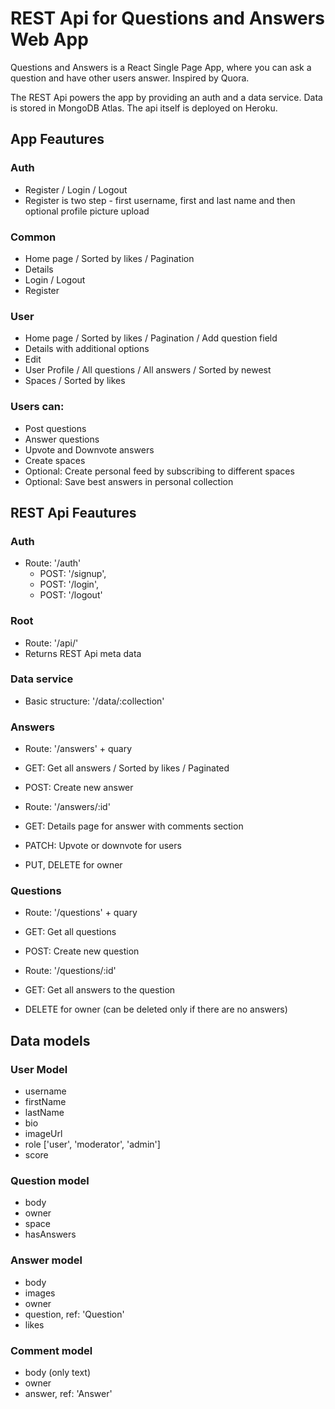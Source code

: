 # REST Api for Questions and Answers Web App
Questions and Answers is a React Single Page App, where you can ask a question and have other users answer. Inspired by Quora.

The REST Api powers the app by providing an auth and a data service. Data is stored in MongoDB Atlas. The api itself is deployed on Heroku.

## App Feautures
### Auth
- Register / Login / Logout
- Register is two step - first username, first and last name and then optional profile picture upload

### Common
- Home page / Sorted by likes / Pagination
- Details
- Login / Logout
- Register

### User 
- Home page / Sorted by likes / Pagination / Add question field
- Details with additional options
- Edit 
- User Profile / All questions / All answers / Sorted by newest
- Spaces / Sorted by likes

### Users can:
- Post questions
- Answer questions
- Upvote and Downvote answers
- Create spaces
- Optional: Create personal feed by subscribing to different spaces
- Optional: Save best answers in personal collection

## REST Api Feautures
### Auth
- Route: '/auth'
	- POST: '/signup', 
	- POST: '/login', 
	- POST: '/logout'

### Root
- Route: '/api/'
- Returns REST Api meta data

### Data service
- Basic structure: '/data/:collection'

### Answers
- Route: '/answers' + quary
- GET: Get all answers / Sorted by likes / Paginated
- POST: Create new answer 

- Route: '/answers/:id'
- GET: Details page for answer with comments section
- PATCH: Upvote or downvote for users
- PUT, DELETE for owner

### Questions
- Route: '/questions' + quary
- GET: Get all questions 
- POST: Create new question

- Route: '/questions/:id'
- GET: Get all answers to the question
- DELETE for owner (can be deleted only if there are no answers)

## Data models

### User Model
- username
- firstName
- lastName
- bio
- imageUrl
- role ['user', 'moderator', 'admin']
- score

### Question model
- body
- owner
- space
- hasAnswers

### Answer model
- body
- images
- owner
- question, ref: 'Question'
- likes

### Comment model
- body (only text)
- owner
- answer, ref: 'Answer'




